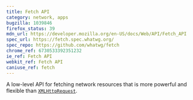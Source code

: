 ```yaml
---
title: Fetch API
category: network, apps
bugzilla: 1039846
firefox_status: 39
mdn_url: https://developer.mozilla.org/en-US/docs/Web/API/Fetch_API
spec_url: https://fetch.spec.whatwg.org/
spec_repo: https://github.com/whatwg/fetch
chrome_ref: 6730533392351232
ie_ref: Fetch API
webkit_ref: Fetch API
caniuse_ref: fetch
---
```


A low-level API for fetching network resources that is more powerful and flexible than [`XMLHttpRequest`](https://developer.mozilla.org/en-US/docs/Web/API/XMLHttpRequest).
